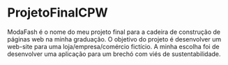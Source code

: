 # ProjetoFinalCPW
ModaFash é o nome do meu projeto final para a cadeira de construção de páginas web na minha graduação. O objetivo do projeto é desenvolver um web-site para uma loja/empresa/comércio fictício. A minha escolha foi de desenvolver uma aplicação para um brechó com viés de sustentabilidade.
